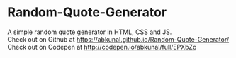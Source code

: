 # Random-Quote-Generator  

A simple random quote generator in HTML, CSS and JS.  
Check out on Github at https://abkunal.github.io/Random-Quote-Generator/
Check out on Codepen at http://codepen.io/abkunal/full/EPXbZq
